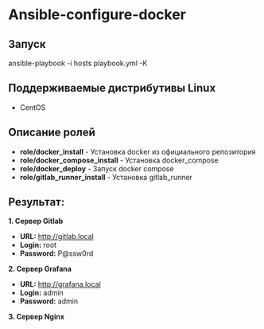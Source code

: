 # Ansible-configure-docker

## Запуск
ansible-playbook -i hosts playbook.yml -K

## Поддерживаемые дистрибутивы Linux
* CentOS

## Описание ролей
* **role/docker_install** - Установка docker из официального репозитория
* **role/docker_compose_install** - Установка docker_compose
* **role/docker_deploy** - Запуск docker compose
* **role/gitlab_runner_install** - Установка gitlab_runner

## Результат:
**1. Сервер Gitlab** 
* **URL:** http://gitlab.local 
* **Login:** root
* **Password:** P@ssw0rd

**2. Сервер Grafana** 
* **URL:** http://grafana.local
* **Login:** admin
* **Password:** admin

**3. Сервер Nginx**

